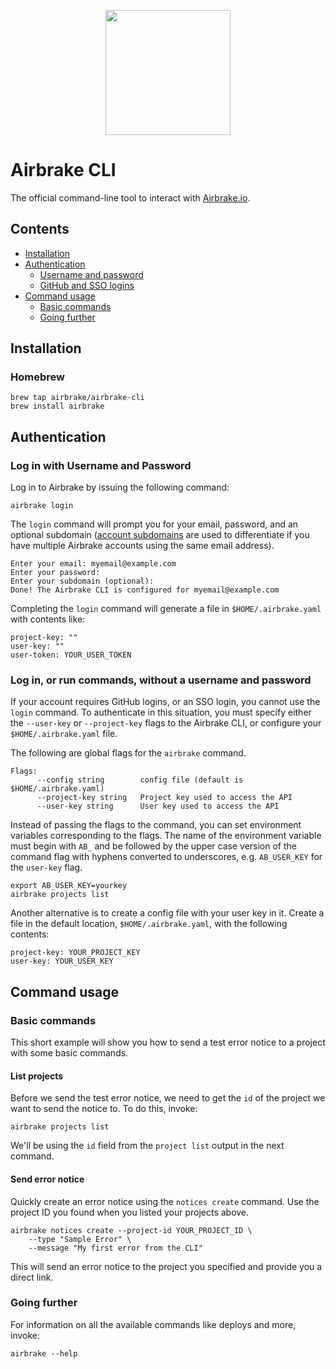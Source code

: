 <p align="center">
  <img src="https://airbrake-github-assets.s3.amazonaws.com/brand/airbrake-full-logo.png" width="200">
</p>

# Airbrake CLI

The official command-line tool to interact with [Airbrake.io](https://airbrake.io/).

## Contents
- [Installation](#installation)
- [Authentication](#authentication)
  - [Username and password](#log-in-with-username-and-password)
  - [GitHub and SSO logins](#log-in-or-run-commands-without-a-username-and-password)
- [Command usage](#command-usage)
  - [Basic commands](#basic-commands)
  - [Going further](#going-further)

## Installation

### Homebrew

```
brew tap airbrake/airbrake-cli
brew install airbrake
```

## Authentication

### Log in with Username and Password

Log in to Airbrake by issuing the following command:

```
airbrake login
```

The `login` command will prompt you for your email, password, and an optional subdomain ([account subdomains](https://airbrake.io/docs/airbrake-faq/what-is-my-subdomain/) are used to differentiate if you have multiple Airbrake accounts using the same email address).

```
Enter your email: myemail@example.com
Enter your password:
Enter your subdomain (optional):
Done! The Airbrake CLI is configured for myemail@example.com
```

Completing the `login` command will generate a file in `$HOME/.airbrake.yaml` with contents like:

```
project-key: ""
user-key: ""
user-token: YOUR_USER_TOKEN
```
### Log in, or run commands, without a username and password

If your account requires GitHub logins, or an SSO login, you cannot use the `login` command. To authenticate in this situation, you must specify either the `--user-key` or `--project-key` flags to the Airbrake CLI, or configure your `$HOME/.airbrake.yaml` file.

The following are global flags for the `airbrake` command.

```
Flags:
      --config string        config file (default is $HOME/.airbrake.yaml)
      --project-key string   Project key used to access the API
      --user-key string      User key used to access the API
```

Instead of passing the flags to the command, you can set environment variables corresponding to the flags. The name of the environment variable must begin with `AB_` and be followed by the upper case version of the command flag with hyphens converted to underscores, e.g. `AB_USER_KEY` for the `user-key` flag.

```
export AB_USER_KEY=yourkey
airbrake projects list
```

Another alternative is to create a config file with your user key in it. Create a file in the default location, `$HOME/.airbrake.yaml`, with the following contents:

```
project-key: YOUR_PROJECT_KEY
user-key: YOUR_USER_KEY
```

## Command usage

### Basic commands

This short example will show you how to send a test error notice to a project with some basic commands.

#### List projects

Before we send the test error notice, we need to get the `id` of the project we want to send the notice to. To do this, invoke:

```
airbrake projects list
```

We'll be using the `id` field from the `project list` output in the next command.

#### Send error notice

Quickly create an error notice using the `notices create` command. Use the project ID you found when you listed your projects above.

```
airbrake notices create --project-id YOUR_PROJECT_ID \
    --type "Sample Error" \
    --message "My first error from the CLI"
```

This will send an error notice to the project you specified and provide you a direct link.

### Going further

For information on all the available commands like deploys and more, invoke:

```
airbrake --help
```
